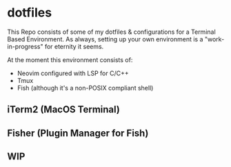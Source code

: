 # dotfiles

This Repo consists of some of my dotfiles & configurations for a Terminal Based Environment.
As always, setting up your own environment is a "work-in-progress" for eternity it seems.

At the moment this environment consists of:
+ Neovim configured with LSP for C/C++
+ Tmux
+ Fish (although it's a non-POSIX compliant shell)

## iTerm2 (MacOS Terminal)
## Fisher (Plugin Manager for Fish)
## WIP
